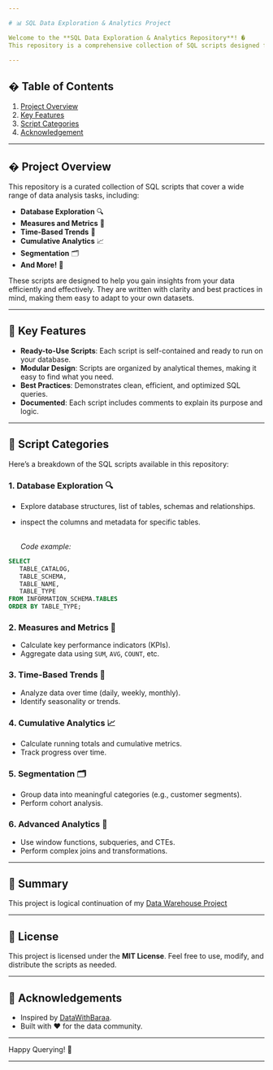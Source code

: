 ```yaml
---

# 📊 SQL Data Exploration & Analytics Project

Welcome to the **SQL Data Exploration & Analytics Repository**! �  
This repository is a comprehensive collection of SQL scripts designed for **data exploration, analytics, and reporting**. Whether you're a data analyst, BI professional, or SQL enthusiast, these scripts will help you quickly explore, segment, and analyze data within a relational database. Each script focuses on a specific analytical theme and demonstrates best practices for SQL queries.

---
```


## � Table of Contents

1. [Project Overview](#-project-overview)
2. [Key Features](#-key-features)
3. [Script Categories](#-script-categories)
4. [Acknowledgement](#-scknowledgements)

---

## � Project Overview

This repository is a curated collection of SQL scripts that cover a wide range of data analysis tasks, including:

- **Database Exploration** 🔍  
- **Measures and Metrics** 📏  
- **Time-Based Trends** 📅  
- **Cumulative Analytics** 📈  
- **Segmentation** 🗂️  
- **And More!** 🎯  

These scripts are designed to help you gain insights from your data efficiently and effectively. They are written with clarity and best practices in mind, making them easy to adapt to your own datasets.

---

## 🎯 Key Features

- **Ready-to-Use Scripts**: Each script is self-contained and ready to run on your database.  
- **Modular Design**: Scripts are organized by analytical themes, making it easy to find what you need.  
- **Best Practices**: Demonstrates clean, efficient, and optimized SQL queries.    
- **Documented**: Each script includes comments to explain its purpose and logic.  

---

## 📂 Script Categories

Here’s a breakdown of the SQL scripts available in this repository:

### 1. **Database Exploration** 🔍  
   - Explore database structures, list of tables, schemas and relationships.  
   - inspect the columns and metadata for specific tables.

     <br> *Code example:*
```sql
SELECT
   TABLE_CATALOG, 
   TABLE_SCHEMA, 
   TABLE_NAME, 
   TABLE_TYPE
FROM INFORMATION_SCHEMA.TABLES
ORDER BY TABLE_TYPE;
```
### 2. **Measures and Metrics** 📏  
   - Calculate key performance indicators (KPIs).  
   - Aggregate data using `SUM`, `AVG`, `COUNT`, etc.  

### 3. **Time-Based Trends** 📅  
   - Analyze data over time (daily, weekly, monthly).  
   - Identify seasonality or trends.  

### 4. **Cumulative Analytics** 📈  
   - Calculate running totals and cumulative metrics.  
   - Track progress over time.  

### 5. **Segmentation** 🗂️  
   - Group data into meaningful categories (e.g., customer segments).  
   - Perform cohort analysis.  

### 6. **Advanced Analytics** 🚀  
   - Use window functions, subqueries, and CTEs.  
   - Perform complex joins and transformations.  

---

## 🤝 Summary

This project is logical continuation of my [Data Warehouse Project](https://github.com/Timaxrus/sql-data-warehouse-project)  


---

## 📜 License

This project is licensed under the **MIT License**. Feel free to use, modify, and distribute the scripts as needed.  

---

## 🙏 Acknowledgements

- Inspired by [DataWithBaraa](https://github.com/DataWithBaraa).  
- Built with ❤️ for the data community.  

---

Happy Querying! 🚀  

--- 
